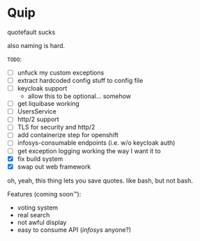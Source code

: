 Quip
====

quotefault sucks

also naming is hard.

`TODO`:

- [ ] unfuck my custom exceptions
- [ ] extract hardcoded config stuff to config file
- [ ] keycloak support
  - allow this to be optional... somehow
- [ ] get liquibase working
- [ ] UsersService
- [ ] http/2 support
- [ ] TLS for security and http/2
- [ ] add containerize step for openshift
- [ ] infosys-consumable endpoints (i.e. w/o keycloak auth)
- [ ] get exception logging working the way I want it to
- [x] fix build system
- [x] swap out web framework

oh, yeah, this thing lets you save quotes. like bash, but not bash.

Features (coming soon™):

- voting system
- real search
- not awful display
- easy to consume API (_infosys_ anyone?)
